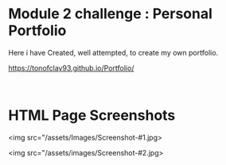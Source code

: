 # Module 2 challenge : Personal Portfolio

Here i have Created, well attempted, to create my own portfolio. 


https://tonofclay93.github.io/Portfolio/

<br />

# HTML Page Screenshots
<img src="/assets/Images/Screenshot-#1.jpg>

<img src="/assets/images/Screenshot-#2.jpg>



  

